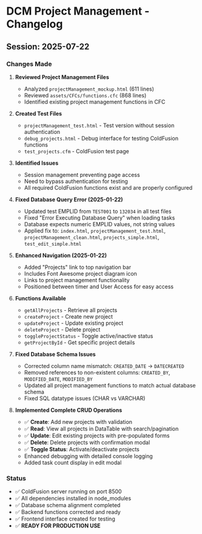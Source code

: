 # DCM Project Management - Changelog

## Session: 2025-07-22

### Changes Made

1. **Reviewed Project Management Files**
   - Analyzed `projectManagement_mockup.html` (611 lines)
   - Reviewed `assets/CFCs/functions.cfc` (868 lines)
   - Identified existing project management functions in CFC

2. **Created Test Files**
   - `projectManagement_test.html` - Test version without session authentication
   - `debug_projects.html` - Debug interface for testing ColdFusion functions
   - `test_projects.cfm` - ColdFusion test page

3. **Identified Issues**
   - Session management preventing page access
   - Need to bypass authentication for testing
   - All required ColdFusion functions exist and are properly configured

4. **Fixed Database Query Error (2025-01-22)**
   - Updated test EMPLID from `TEST001` to `132034` in all test files
   - Fixed "Error Executing Database Query" when loading tasks
   - Database expects numeric EMPLID values, not string values
   - Applied fix to: `index.html`, `projectManagement_test.html`, `projectManagement_clean.html`, `projects_simple.html`, `test_edit_simple.html`

5. **Enhanced Navigation (2025-01-22)**
   - Added "Projects" link to top navigation bar
   - Includes Font Awesome project diagram icon
   - Links to project management functionality
   - Positioned between timer and User Access for easy access

4. **Functions Available**
   - `getAllProjects` - Retrieve all projects
   - `createProject` - Create new project
   - `updateProject` - Update existing project
   - `deleteProject` - Delete project
   - `toggleProjectStatus` - Toggle active/inactive status
   - `getProjectById` - Get specific project details

4. **Fixed Database Schema Issues**
   - Corrected column name mismatch: `CREATED_DATE` → `DATECREATED`
   - Removed references to non-existent columns: `CREATED_BY`, `MODIFIED_DATE`, `MODIFIED_BY`
   - Updated all project management functions to match actual database schema
   - Fixed SQL datatype issues (CHAR vs VARCHAR)

5. **Implemented Complete CRUD Operations**
   - ✅ **Create**: Add new projects with validation
   - ✅ **Read**: View all projects in DataTable with search/pagination
   - ✅ **Update**: Edit existing projects with pre-populated forms
   - ✅ **Delete**: Delete projects with confirmation modal
   - ✅ **Toggle Status**: Activate/deactivate projects
   - Enhanced debugging with detailed console logging
   - Added task count display in edit modal

### Status
- ✅ ColdFusion server running on port 8500
- ✅ All dependencies installed in node_modules
- ✅ Database schema alignment completed
- ✅ Backend functions corrected and ready
- ✅ Frontend interface created for testing
- ✅ **READY FOR PRODUCTION USE**
